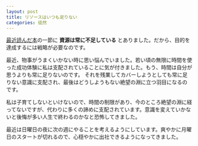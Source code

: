 ```yaml
---
layout: post
title: リソースはいつも足りない
categories: 徒然
---
```


[最近読んだ本](https://www.amazon.co.jp/USJ-1/dp/4041041414)の一節に **資源は常に不足している** とありました。だから、目的を達成するには戦略が必要なのです。

最近、物事がうまくいかない時に思い悩んでいました。若い頃の無限に時間を使った成功体験に私は支配されていることに気が付きました。もう、時間は自分が思うよりも常に足りないのです。
それを残業してカバーしようとしても常に足りない意識に支配され、最後はどうしようもない絶望の淵に立つ羽目になるのです。

私は子育てしないといけないので、時間の制限があり、今のところ絶望の淵に経ってないですが、代わりに多くの諦めに支配されています。意識を変えていかないと後悔が多い人生で終わるのかなと恐怖してきました。

最近は日曜日の夜に次の週にやることを考えるようにしています。爽やかに月曜日のスタートが切れるので、心穏やかに出社できるようになってきました。